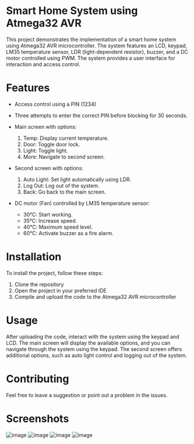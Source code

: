 # Smart Home System using Atmega32 AVR
This project demonstrates the implementation of a smart home system using Atmega32 AVR microcontroller. The system features an LCD, keypad, LM35 temperature sensor, LDR (light-dependent resistor), buzzer, and a DC motor controlled using PWM. The system provides a user interface for interaction and access control.

# Features
* Access control using a PIN (1234)
* Three attempts to enter the correct PIN before blocking for 30 seconds.
* Main screen with options:
  1. Temp: Display current temperature.
  2. Door: Toggle door lock.
  3. Light: Toggle light.
  4. More: Navigate to second screen.

* Second screen with options:
  1. Auto Light: Set light automatically using LDR.
  2. Log Out: Log out of the system.
  3. Back: Go back to the main screen.
 
* DC motor (Fan) controlled by LM35 temperature sensor:
  * 30°C: Start working.
  * 35°C: Increase speed.
  * 40°C: Maximum speed level.
  * 60°C: Activate buzzer as a fire alarm.

 # Installation
 To install the project, follow these steps:

  1. Clone the repository
  2. Open the project in your preferred IDE
  3. Compile and upload the code to the Atmega32 AVR microcontroller

# Usage

After uploading the code, interact with the system using the keypad and LCD. The main screen will display the available options, and you can navigate through the system using the keypad. The second screen offers additional options, such as auto light control and logging out of the system.

# Contributing
Feel free to leave a suggestion or point out a problem in the issues.

# Screenshots
![image](https://github.com/HongYue1/Smart-Home-System/assets/87040288/d59cfba4-09f8-435b-b79e-cc4b2d2d6922)
![image](https://github.com/HongYue1/Smart-Home-System/assets/87040288/98fee4bc-997f-4cea-a74b-3ed8f8d3135f)
![image](https://github.com/HongYue1/Smart-Home-System/assets/87040288/5f701837-9751-47f3-afcf-6d236bb4ecfd)
![image](https://github.com/HongYue1/Smart-Home-System/assets/87040288/e0dad806-15b6-43ac-a1b7-dd976734f4a8)



